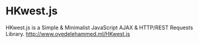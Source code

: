 # HKwest.js
HKwest.js is a Simple &amp; Minimalist JavaScript AJAX &amp; HTTP/REST Requests Library. http://www.oyedelehammed.ml/HKwest.js
